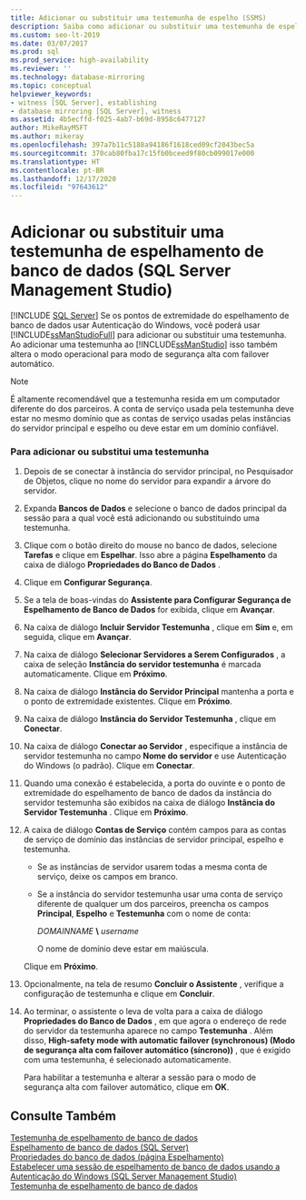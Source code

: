 ```yaml
---
title: Adicionar ou substituir uma testemunha de espelho (SSMS)
description: Saiba como adicionar ou substituir uma testemunha de espelhamento de banco de dados usando o SQL Server Management Studio quando os pontos de extremidade de espelhamento do banco de dados usam a autenticação do Windows.
ms.custom: seo-lt-2019
ms.date: 03/07/2017
ms.prod: sql
ms.prod_service: high-availability
ms.reviewer: ''
ms.technology: database-mirroring
ms.topic: conceptual
helpviewer_keywords:
- witness [SQL Server], establishing
- database mirroring [SQL Server], witness
ms.assetid: 4b5ecffd-f025-4ab7-b69d-8958c6477127
author: MikeRayMSFT
ms.author: mikeray
ms.openlocfilehash: 397a7b11c5188a94186f1618ced09cf2043bec5a
ms.sourcegitcommit: 370cab80fba17c15fb0bceed9f80cb099017e000
ms.translationtype: HT
ms.contentlocale: pt-BR
ms.lasthandoff: 12/17/2020
ms.locfileid: "97643612"
---
```

# <a name="add-or-replace-a-database-mirroring-witness-sql-server-management-studio"></a>Adicionar ou substituir uma testemunha de espelhamento de banco de dados (SQL Server Management Studio)
 [!INCLUDE [SQL Server](../../includes/applies-to-version/sqlserver.md)]
  Se os pontos de extremidade do espelhamento de banco de dados usar Autenticação do Windows, você poderá usar [!INCLUDE[ssManStudioFull](../../includes/ssmanstudiofull-md.md)] para adicionar ou substituir uma testemunha. Ao adicionar uma testemunha ao [!INCLUDE[ssManStudio](../../includes/ssmanstudio-md.md)] isso também altera o modo operacional para modo de segurança alta com failover automático.  
  
> [!NOTE]  
>  É altamente recomendável que a testemunha resida em um computador diferente do dos parceiros. A conta de serviço usada pela testemunha deve estar no mesmo domínio que as contas de serviço usadas pelas instâncias do servidor principal e espelho ou deve estar em um domínio confiável.  
  
### <a name="to-add-or-replace-a-witness"></a>Para adicionar ou substitui uma testemunha  
  
1.  Depois de se conectar à instância do servidor principal, no Pesquisador de Objetos, clique no nome do servidor para expandir a árvore do servidor.  
  
2.  Expanda **Bancos de Dados** e selecione o banco de dados principal da sessão para a qual você está adicionando ou substituindo uma testemunha.  
  
3.  Clique com o botão direito do mouse no banco de dados, selecione **Tarefas** e clique em **Espelhar**. Isso abre a página **Espelhamento** da caixa de diálogo **Propriedades do Banco de Dados** .  
  
4.  Clique em **Configurar Segurança**.  
  
5.  Se a tela de boas-vindas do **Assistente para Configurar Segurança de Espelhamento de Banco de Dados** for exibida, clique em **Avançar**.  
  
6.  Na caixa de diálogo **Incluir Servidor Testemunha** , clique em **Sim** e, em seguida, clique em **Avançar**.  
  
7.  Na caixa de diálogo **Selecionar Servidores a Serem Configurados** , a caixa de seleção **Instância do servidor testemunha** é marcada automaticamente. Clique em **Próximo**.  
  
8.  Na caixa de diálogo **Instância do Servidor Principal** mantenha a porta e o ponto de extremidade existentes. Clique em **Próximo**.  
  
9. Na caixa de diálogo **Instância do Servidor Testemunha** , clique em **Conectar**.  
  
10. Na caixa de diálogo **Conectar ao Servidor** , especifique a instância de servidor testemunha no campo **Nome do servidor** e use Autenticação do Windows (o padrão). Clique em **Conectar**.  
  
11. Quando uma conexão é estabelecida, a porta do ouvinte e o ponto de extremidade do espelhamento de banco de dados da instância do servidor testemunha são exibidos na caixa de diálogo **Instância do Servidor Testemunha** . Clique em **Próximo**.  
  
12. A caixa de diálogo **Contas de Serviço** contém campos para as contas de serviço de domínio das instâncias de servidor principal, espelho e testemunha.  
  
    -   Se as instâncias de servidor usarem todas a mesma conta de serviço, deixe os campos em branco.  
  
    -   Se a instância do servidor testemunha usar uma conta de serviço diferente de qualquer um dos parceiros, preencha os campos **Principal**, **Espelho** e **Testemunha** com o nome de conta:  
  
         *DOMAINNAME* **\\** *username*  
  
         O nome de domínio deve estar em maiúscula.  
  
     Clique em **Próximo**.  
  
13. Opcionalmente, na tela de resumo **Concluir o Assistente** , verifique a configuração de testemunha e clique em **Concluir**.  
  
14. Ao terminar, o assistente o leva de volta para a caixa de diálogo **Propriedades do Banco de Dados** , em que agora o endereço de rede do servidor da testemunha aparece no campo **Testemunha** . Além disso, **High-safety mode with automatic failover (synchronous) (Modo de segurança alta com failover automático (síncrono))** , que é exigido com uma testemunha, é selecionado automaticamente.  
  
     Para habilitar a testemunha e alterar a sessão para o modo de segurança alta com failover automático, clique em **OK**.  
  
## <a name="see-also"></a>Consulte Também  
 [Testemunha de espelhamento de banco de dados](../../database-engine/database-mirroring/database-mirroring-witness.md)   
 [Espelhamento de banco de dados &#40;SQL Server&#41;](../../database-engine/database-mirroring/database-mirroring-sql-server.md)   
 [Propriedades do banco de dados &#40;página Espelhamento&#41;](../../relational-databases/databases/database-properties-mirroring-page.md)   
 [Estabelecer uma sessão de espelhamento de banco de dados usando a Autenticação do Windows &#40;SQL Server Management Studio&#41;](../../database-engine/database-mirroring/establish-database-mirroring-session-windows-authentication.md)   
 [Testemunha de espelhamento de banco de dados](../../database-engine/database-mirroring/database-mirroring-witness.md)  
  
  
